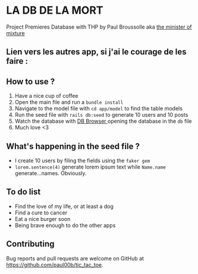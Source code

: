 # LA DB DE LA MORT

Project Premieres Database with THP by Paul Broussolle aka <a href="https://www.youtube.com/watch?v=SSK2SrPU5hs&lc=z12ef5qpowijv1y4t04chvdrisenerehqb0">the minister of mixture</a>

Lien vers les autres app, si j'ai le courage de les faire :
-
## How to use ?

1. Have a nice cup of coffee
2. Open the main file and run a `bundle install`
3. Navigate to the model file with `cd app/model` to find the table models
4. Run the seed file with `rails db:seed` to generate 10 users and 10 posts
5. Watch the database with <a href =" http://sqlitebrowser.org/"> DB Browser </a> opening the database in the `db` file
6. Much love <3


## What's happening in the seed file ?
* I create 10 users by filing the fields using the `faker gem`
* `lorem.sentence(4)` generate lorem ipsum text while `Name.name` generate...names. Obviously.

## To do list
* Find the love of my life, or at least a dog
* Find a cure to cancer
* Eat a nice burger soon
* Being brave enough to do the other apps

## Contributing

Bug reports and pull requests are welcome on GitHub at https://github.com/paul00b/tic_tac_toe.
